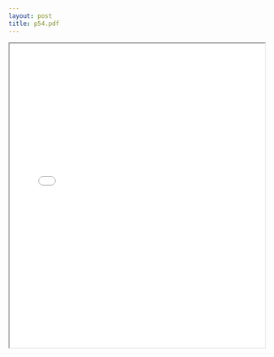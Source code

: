 ```yaml
---
layout: post
title: p54.pdf
---
```


<div class="pdf-container">
<iframe src="/ea/assets/pdfs/p54.pdf" height="600" width="100%" allowFullScreen="true"></iframe>
</div>

